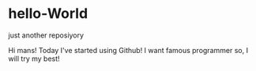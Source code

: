 # hello-World
just another reposiyory

Hi mans!
Today  I've started using Github!
I want famous programmer so,
I will try my best!
